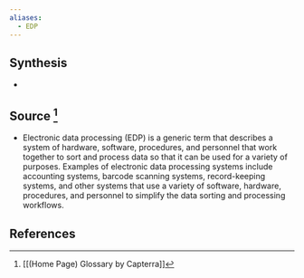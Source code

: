 ```yaml
---
aliases:
  - EDP
---
```

## Synthesis
- 
## Source [^1]
- Electronic data processing (EDP) is a generic term that describes a system of hardware, software, procedures, and personnel that work together to sort and process data so that it can be used for a variety of purposes. Examples of electronic data processing systems include accounting systems, barcode scanning systems, record-keeping systems, and other systems that use a variety of software, hardware, procedures, and personnel to simplify the data sorting and processing workflows.
## References

[^1]: [[(Home Page) Glossary by Capterra]]
